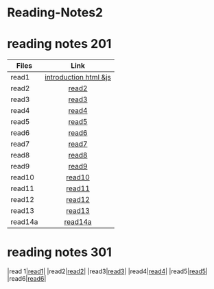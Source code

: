 # Reading-Notes2
# reading notes 201

| Files    |      Link    | 
|----------|:-------------:| 
|  read1  |[introduction html &js](https://tamara97-b.github.io/reading-notes/read1htmljs)  | 
|read2  |  [read2](https://tamara97-b.github.io/reading-notes/read2)   | 
| read3 |[read3]( https://tamara97-b.github.io/reading-notes/read3) 
|read4  | [read4](https://tamara97-b.github.io/reading-notes/read4) |
|read5 |[read5](https://tamara97-b.github.io/reading-notes/read5) |
|read6|[read6](https://tamara97-b.github.io/reading-notes/read6) |
|read7|[read7](https://tamara97-b.github.io/reading-notes/read7) |
|read8|[read8](https://tamara97-b.github.io/reading-notes/read8)|
|read9|[read9](https://tamara97-b.github.io/reading-notes/read9)|
|read10|[read10](https://tamara97-b.github.io/reading-notes/read10)
|read11|[read11](https://tamara97-b.github.io/reading-notes/read11)|
|read12|[read12](https://tamara97-b.github.io/reading-notes/read12)|
|read13|[read13](https://tamara97-b.github.io/reading-notes/read13)|
|read14a|[read14a](https://tamara97-b.github.io/reading-notes/read14a)|

# reading notes 301
|read 1|[read1](read1.md)|
|read2|[read2](read2.md)|
|read3|[read3](read3.md)|
|read4|[read4](read4.md)|
|read5|[read5](read5.md)|
|read6|[read6](read6.md)|